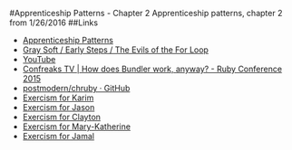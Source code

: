 #Apprenticeship Patterns - Chapter 2
Apprenticeship patterns, chapter 2 from 1/26/2016
##Links
* [Apprenticeship Patterns](http://chimera.labs.oreilly.com/books/1234000001813/ch02.html)
* [Gray Soft / Early Steps / The Evils of the For Loop](http://graysoftinc.com/early-steps/the-evils-of-the-for-loop)
* [YouTube](https://www.youtube.com/watch?v=2wteq0vn8im)
* [Confreaks TV | How does Bundler work, anyway? - Ruby Conference 2015](http://confreaks.tv/videos/rubyconf2015-how-does-bundler-work-anyway)
* [postmodern/chruby · GitHub](https://github.com/postmodern/chruby)
* [Exercism for Karim](http://exercism.io/karimmtarek)
* [Exercism for Jason](http://exercism.io/RoadBytes)
* [Exercism for Clayton](http://exercism.io/Calvyn82)
* [Exercism for Mary-Katherine](http://exercism.io/mkmckenzie)
* [Exercism for Jamal](http://exercism.io/jamalhansen)
